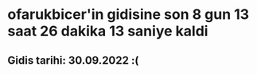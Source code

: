 # ofarukbicer'in gidisine son 8 gun 13 saat 26 dakika 13 saniye kaldi

## Gidis tarihi: 30.09.2022 :(